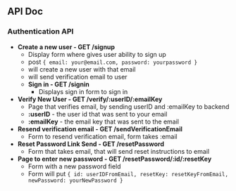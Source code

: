 ## API Doc
### Authentication API
- **Create a new user - GET /signup**
    - Display form where gives user ability to sign up
    - post `{ email: your@email.com, password: yourpassword }`
    - will create a new user with that email
    - will send verification email to user
  - **Sign in - GET /signin**
      - Displays sign in form to sign in
- **Verify New User - GET /verify/:userID/:emailKey**
    - Page that verifies email, by sending userID and :emailKey to backend
    -   **:userID** - the user id that was sent to your email
    -   **:emailKey** - the email key that was sent to the email
- **Resend verification email - GET /sendVerificationEmail**
    -  Form to resend verification email, form takes :email
- **Reset Password Link Send - GET /resetPassword**
    - Form that takes email, that will send reset instructions to email
- **Page to enter new password - GET /resetPassword/:id/:resetKey**
    - Form with a new password field
    - Form will put `{ id: userIDFromEmail, resetKey: resetKeyFromEmail, newPassword: yourNewPassword }`   
